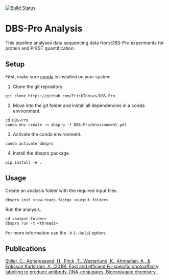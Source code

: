 [![Build Status](https://travis-ci.org/FrickTobias/DBS-Pro.svg?branch=master)](https://travis-ci.org/FrickTobias/DBS-Pro)

# DBS-Pro Analysis

This pipeline analyses data sequencing data from DBS-Pro experiments for protein and PrEST quantification.

## Setup

First, make sure [conda](https://docs.conda.io/projects/conda/en/latest/user-guide/install/) is installed on your system.

1. Clone the git repository.

```
git clone https://github.com/FrickTobias/DBS-Pro
```

2. Move into the git folder and install all dependencies in a conda environment.

```
cd DBS-Pro
conda env create -n dbspro -f DBS-Pro/environment.yml
```

3. Activate the conda environment.

```
conda activate dbspro
```

4. Install the dbspro package.

```
pip install -e .
```

## Usage

Create an analysis folder with the required input files.
```
dbspro init <raw-reads.fastq> <output-folder>
```
Run the analysis.
```
cd <output-folder>
dbspro run -t <threads>
```
For more information use the `-h` (`--help`) option. 

## Publications

[Stiller, C., Aghelpasand, H., Frick, T., Westerlund, K., Ahmadian, A., & Eriksson Karlström, A. (2019). Fast and efficient Fc-specific photoaffinity labelling to produce antibody-DNA-conjugates. Bioconjugate chemistry.](https://pubs.acs.org/doi/abs/10.1021/acs.bioconjchem.9b00548).
